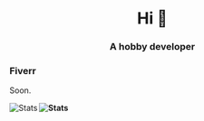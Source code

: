 <h1 align="center">Hi 👋</h1>
<h3 align="center">A hobby developer</h3>

<h3 align="left" >Fiverr</h3>
<p>Soon.</p>

<a>
<img align="left" alt="Stats" src="https://github-readme-stats.vercel.app/api/top-langs/?username=xley1910&layout=compact&langs_count=10&show_icons=true&hide_border=true&theme=radical"/>
</a>
<b>
<img align="left" alt="Stats" src="https://github-readme-stats.vercel.app/api?username=xley1910&show_icons=true&hide_border=true&theme=radical"/>
</b>